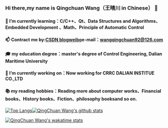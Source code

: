 ### Hi there,my name is Qingchuan Wang（王晴川 in Chinese） 👋

#### 🌱 I’m currently learning：C/C++、Qt、Data Structures and Algorithms、Embedded Development 、Math、Principle of Automatic Control

#### 📫 Contract me by:[CSDN blog](https://blog.csdn.net/wangqingchuan92)[weibo](https://weibo.com/u/2166554557?is_all=1)e-mail：wangqingchuan92@126.com

#### 🎓 my education degree：master's degree of Control Engineering, Dalian Maritime University

#### 🔭 I’m currently working on：Now working for CRRC DALIAN INSTITUE CO.,LTD

#### 📚 my reading hobbies：Reading more about computer works、Financial books、History books、Fiction、philosophy booksand so on.

<!--
**fyw4/fyw4** is a ✨ _special_ ✨ repository because its `README.md` (this file) appears on your GitHub profile.

Here are some ideas to get you started:

- 🔭 I’m currently working on ...
- 🌱 I’m currently learning ...
- 👯 I’m looking to collaborate on ...
- 🤔 I’m looking for help with ...
- 💬 Ask me about ...
- 📫 How to reach me: ...
- 😄 Pronouns: ...
- ⚡ Fun fact: ...
-->

<!--常用语言--><!--github stats概述-->
[![Top Langs](https://github-readme-stats.vercel.app/api/top-langs/?username=fyw4&layout=compact)](https://github.com/fyw4/github-readme-stats)[![QingChuan Wang's github stats](https://github-readme-stats.vercel.app/api?username=fyw4&count_private=true&show_icons=true)](https://github.com/fyw4/github-readme-stats)


<!--周记录时间-->
[![QingChuan Wang's wakatime stats](https://github-readme-stats.vercel.app/api/wakatime?username=fyw4)](https://github.com/fyw4/github-readme-stats)


<!--可以增加想要pin在profile中的repo，以PlantVSZombie-sun-Cheater为例子-->
<!--[![ReadMe Card](https://github-readme-stats.vercel.app/api/pin/?username=fyw4&repo=PlantVSZombie-sun-Cheater)](https://github.com/fyw4/PlantVSZombie-sun-Cheater)-->



